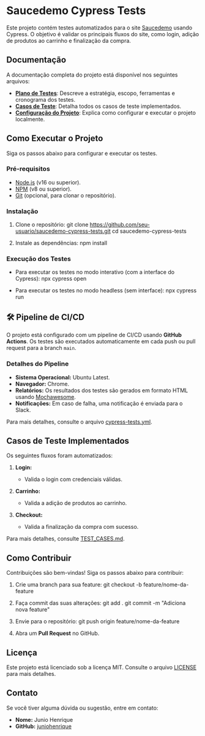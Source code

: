 # Saucedemo Cypress Tests

Este projeto contém testes automatizados para o site [Saucedemo](https://www.saucedemo.com/) usando Cypress. O objetivo é validar os principais fluxos do site, como login, adição de produtos ao carrinho e finalização da compra.

## Documentação

A documentação completa do projeto está disponível nos seguintes arquivos:

- [**Plano de Testes**](docs/TEST_PLAN.md): Descreve a estratégia, escopo, ferramentas e cronograma dos testes.
- [**Casos de Teste**](docs/TEST_CASES.md): Detalha todos os casos de teste implementados.
- [**Configuração do Projeto**](docs/SETUP.md): Explica como configurar e executar o projeto localmente.

## Como Executar o Projeto

Siga os passos abaixo para configurar e executar os testes.

### Pré-requisitos

- [Node.js](https://nodejs.org/) (v16 ou superior).
- [NPM](https://www.npmjs.com/) (v8 ou superior).
- [Git](https://git-scm.com/) (opcional, para clonar o repositório).

### Instalação

1. Clone o repositório:
   git clone https://github.com/seu-usuario/saucedemo-cypress-tests.git
   cd saucedemo-cypress-tests

2. Instale as dependências:
   npm install

### Execução dos Testes

- Para executar os testes no modo interativo (com a interface do Cypress):
  npx cypress open

- Para executar os testes no modo headless (sem interface):
  npx cypress run

## 🛠 Pipeline de CI/CD

O projeto está configurado com um pipeline de CI/CD usando **GitHub Actions**. Os testes são executados automaticamente em cada push ou pull request para a branch `main`.

### Detalhes do Pipeline

- **Sistema Operacional:** Ubuntu Latest.
- **Navegador:** Chrome.
- **Relatórios:** Os resultados dos testes são gerados em formato HTML usando [Mochawesome](https://github.com/adamgruber/mochawesome).
- **Notificações:** Em caso de falha, uma notificação é enviada para o Slack.

Para mais detalhes, consulte o arquivo [cypress-tests.yml](.github/workflows/cypress-tests.yml).

## Casos de Teste Implementados

Os seguintes fluxos foram automatizados:

1. **Login:**
   - Valida o login com credenciais válidas.

2. **Carrinho:**
   - Valida a adição de produtos ao carrinho.

3. **Checkout:**
   - Valida a finalização da compra com sucesso.

Para mais detalhes, consulte [TEST_CASES.md](docs/TEST_CASES.md).

## Como Contribuir

Contribuições são bem-vindas! Siga os passos abaixo para contribuir:

1. Crie uma branch para sua feature:
   git checkout -b feature/nome-da-feature

2. Faça commit das suas alterações:
   git add .
   git commit -m "Adiciona nova feature"

3. Envie para o repositório:
   git push origin feature/nome-da-feature

4. Abra um **Pull Request** no GitHub.

## Licença

Este projeto está licenciado sob a licença MIT. Consulte o arquivo [LICENSE](LICENSE) para mais detalhes.

## Contato

Se você tiver alguma dúvida ou sugestão, entre em contato:

- **Nome:** Junio Henrique
- **GitHub:** [juniohenrique](https://github.com/juniohenrique)